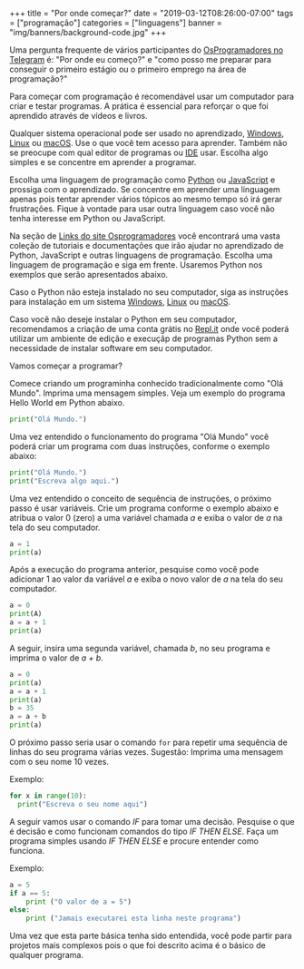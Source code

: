 +++
title = "Por onde começar?"
date = "2019-03-12T08:26:00-07:00"
tags = ["programação"]
categories = ["linguagens"]
banner = "img/banners/background-code.jpg"
+++

Uma pergunta frequente de vários participantes do [OsProgramadores no Telegram](https://t.me/osprogramadores) é: "Por onde eu começo?" e "como posso me preparar para conseguir o primeiro estágio ou o primeiro emprego na área de programação?" 

Para começar com programação é recomendável usar um computador para criar e testar programas. A prática é essencial para reforçar o que foi aprendido através de vídeos e livros. 

Qualquer sistema operacional pode ser usado no aprendizado, [Windows](https://www.microsoft.com/en-ca/windows), [Linux](https://en.wikipedia.org/wiki/Linux) ou [macOS](https://en.wikipedia.org/wiki/MacOS). Use o que você tem acesso para aprender. Também não se preocupe com qual editor de programas ou [IDE](https://en.wikipedia.org/wiki/Integrated_development_environment) usar. Escolha algo simples e se concentre em aprender a programar.

Escolha uma linguagem de programação como [Python](https://wiki.python.org.br/DocumentacaoPython) ou [JavaScript](https://www.w3schools.com/js/default.asp) e prossiga com o aprendizado. Se concentre em aprender uma linguagem apenas pois tentar aprender vários tópicos ao mesmo tempo só irá gerar frustrações. Fique à vontade para usar outra linguagem caso você não tenha interesse em Python ou JavaScript.

Na seção de [Links do site Osprogramadores](https://osprogramadores.com/links/) você encontrará uma vasta coleção de tutoriais e documentações que irão ajudar no aprendizado de Python, JavaScript e outras linguagens de programação. Escolha uma linguagem de programação e siga em frente. Usaremos Python nos exemplos que serão apresentados abaixo.

Caso o Python não esteja instalado no seu computador, siga as instruções para instalação em um sistema [Windows](https://python.org.br/instalacao-windows/), [Linux](https://python.org.br/instalacao-linux/) ou [macOS](https://python.org.br/instalacao-mac/).

Caso você não deseje instalar o Python em seu computador, recomendamos a criação de uma conta grátis no [Repl.it](https://repl.it/) onde você poderá utilizar um ambiente de edição e execuçãp de programas Python sem a necessidade de instalar software em seu computador.

Vamos começar a programar?

Comece criando um programinha conhecido tradicionalmente como "Olá Mundo". Imprima uma mensagem simples. Veja um exemplo do programa Hello World em Python abaixo.

```python
print("Olá Mundo.")
```

Uma vez entendido o funcionamento do programa "Olá Mundo" você poderá criar um programa com duas instruções, conforme o exemplo abaixo:

```python
print("Olá Mundo.")
print("Escreva algo aqui.")
```

Uma vez entendido o conceito de sequência de instruções, o próximo passo é usar variáveis. Crie um programa conforme o exemplo abaixo e atribua o valor 0 (zero) a uma variável chamada _a_ e exiba o valor de _a_ na tela do seu computador.

```python
a = 1
print(a)
```

Após a execução do programa anterior, pesquise como você pode adicionar 1 ao valor da variável _a_ e exiba o novo valor de _a_ na tela do seu computador. 

```python
a = 0
print(A)
a = a + 1
print(a)
```

A seguir, insira uma segunda variável, chamada _b_, no seu programa e imprima o valor de _a + b_. 

```python
a = 0
print(a)
a = a + 1
print(a)
b = 35
a = a + b
print(a)
```

O próximo passo seria usar o comando `for` para repetir uma sequência de linhas do seu programa várias vezes. Sugestão: Imprima uma mensagem com o seu nome 10 vezes.

Exemplo:

```python
for x in range(10):
  print("Escreva o seu nome aqui")
```

A seguir vamos usar o comando _IF_ para tomar uma decisão. Pesquise o que é decisão e como funcionam comandos do tipo _IF THEN ELSE_. Faça um programa simples usando _IF THEN ELSE_ e procure entender como funciona. 

Exemplo:

```python
a = 5
if a == 5:
    print ("O valor de a = 5")
else:
    print ("Jamais executarei esta linha neste programa")
```

Uma vez que esta parte básica tenha sido entendida, você pode partir para projetos mais complexos pois o que foi descrito acima é o básico de qualquer programa.


